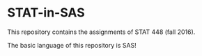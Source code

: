 # STAT-in-SAS

This repository contains the assignments of STAT 448 (fall 2016).

The basic language of this repository is SAS!
